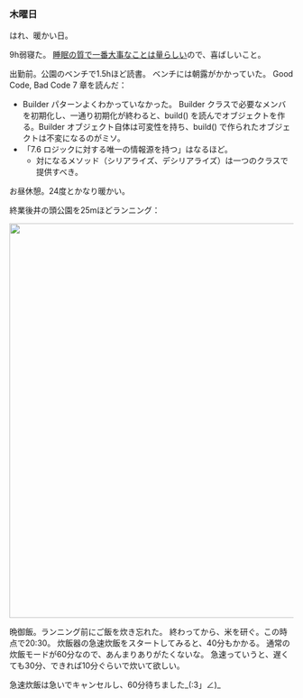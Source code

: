### 木曜日

はれ、暖かい日。

9h弱寝た。
[睡眠の質で一番大事なことは量らしい](https://youtu.be/fOsaVft0Mtw?si=xqT9UBCc_XbWapnG&t=488)ので、喜ばしいこと。

出勤前。公園のベンチで1.5hほど読書。
ベンチには朝露がかかっていた。
Good Code, Bad Code 7 章を読んだ：

- Builder パターンよくわかっていなかった。 Builder クラスで必要なメンバを初期化し、一通り初期化が終わると、build() を読んでオブジェクトを作る。Builder オブジェクト自体は可変性を持ち、build() で作られたオブジェクトは不変になるのがミソ。
- 「7.6 ロジックに対する唯一の情報源を持つ」はなるほど。
    - 対になるメソッド（シリアライズ、デシリアライズ）は一つのクラスで提供すべき。

お昼休憩。24度とかなり暖かい。

終業後井の頭公園を25mほどランニング：

<img src="https://i.imgur.com/1rbCU0i.jpg" width="700">

晩御飯。ランニング前にご飯を炊き忘れた。
終わってから、米を研ぐ。この時点で20:30。
炊飯器の急速炊飯をスタートしてみると、40分もかかる。
通常の炊飯モードが60分なので、あんまりありがたくないな。
急速っていうと、遅くても30分、できれば10分ぐらいで炊いて欲しい。

急速炊飯は急いでキャンセルし、60分待ちました_(:3」∠)_